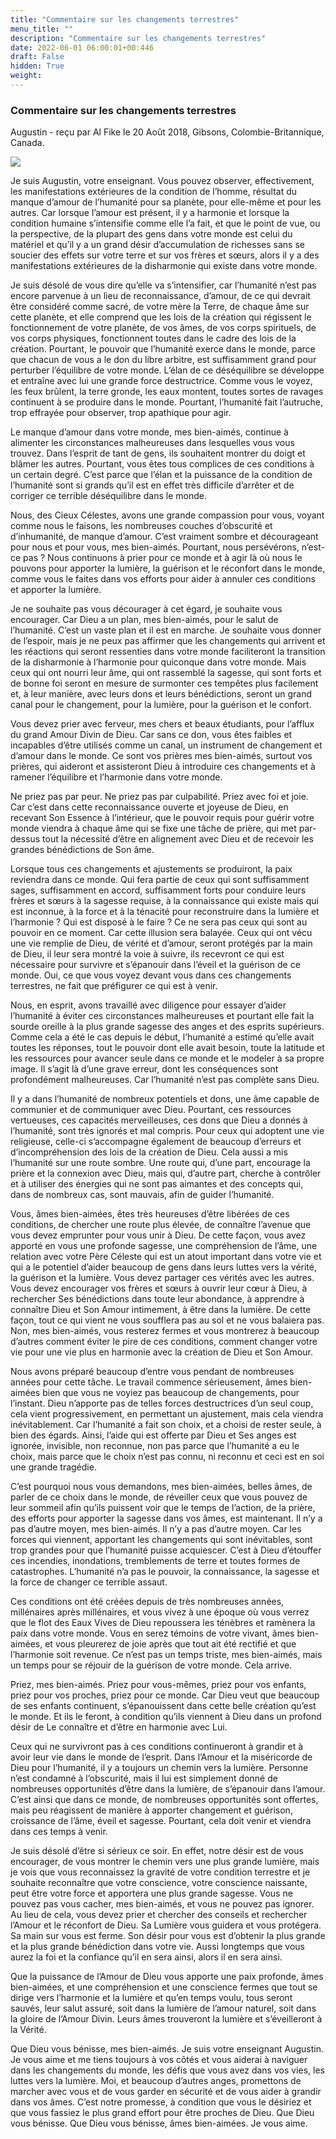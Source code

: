 ```yaml
---
title: "Commentaire sur les changements terrestres"
menu_title: ""
description: "Commentaire sur les changements terrestres"
date: 2022-06-01 06:00:01+00:446
draft: False
hidden: True
weight:
---
```

### Commentaire sur les changements terrestres

Augustin - reçu par Al Fike le 20 Août 2018, Gibsons, Colombie-Britannique, Canada.

![](/fr-contemporary-messages/fr-contemporary-messages-by-date-order/fr-contemporary-messages-2018/fr-st-augustin1.jpg)

Je suis Augustin, votre enseignant. Vous pouvez observer, effectivement, les manifestations extérieures de la condition de l’homme, résultat du manque d’amour de l’humanité pour sa planète, pour elle-même et pour les autres. Car lorsque l’amour est présent, il y a harmonie et lorsque la condition humaine s’intensifie comme elle l’a fait, et que le point de vue, ou la perspective, de la plupart des gens dans votre monde est celui du matériel et qu’il y a un grand désir d’accumulation de richesses sans se soucier des effets sur votre terre et sur vos frères et sœurs, alors il y a des manifestations extérieures de la disharmonie qui existe dans votre monde.

Je suis désolé de vous dire qu’elle va s’intensifier, car l’humanité n’est pas encore parvenue à un lieu de reconnaissance, d’amour, de ce qui devrait être considéré comme sacré, de votre mère la Terre, de chaque âme sur cette planète, et elle comprend que les lois de la création qui régissent le fonctionnement de votre planète, de vos âmes, de vos corps spirituels, de vos corps physiques, fonctionnent toutes dans le cadre des lois de la création. Pourtant, le pouvoir que l’humanité exerce dans le monde, parce que chacun de vous a le don du libre arbitre, est suffisamment grand pour perturber l’équilibre de votre monde. L’élan de ce déséquilibre se développe et entraîne avec lui une grande force destructrice. Comme vous le voyez, les feux brûlent, la terre gronde, les eaux montent, toutes sortes de ravages continuent à se produire dans le monde. Pourtant, l’humanité fait l’autruche, trop effrayée pour observer, trop apathique pour agir.

Le manque d’amour dans votre monde, mes bien-aimés, continue à alimenter les circonstances malheureuses dans lesquelles vous vous trouvez. Dans l’esprit de tant de gens, ils souhaitent montrer du doigt et blâmer les autres. Pourtant, vous êtes tous complices de ces conditions à un certain degré. C’est parce que l’élan et la puissance de la condition de l’humanité sont si grands qu’il est en effet très difficile d’arrêter et de corriger ce terrible déséquilibre dans le monde.

Nous, des Cieux Célestes, avons une grande compassion pour vous, voyant comme nous le faisons, les nombreuses couches d’obscurité et d’inhumanité, de manque d’amour. C’est vraiment sombre et décourageant pour nous et pour vous, mes bien-aimés. Pourtant, nous persévérons, n’est-ce pas ? Nous continuons à prier pour ce monde et à agir là où nous le pouvons pour apporter la lumière, la guérison et le réconfort dans le monde, comme vous le faites dans vos efforts pour aider à annuler ces conditions et apporter la lumière.

Je ne souhaite pas vous décourager à cet égard, je souhaite vous encourager. Car Dieu a un plan, mes bien-aimés, pour le salut de l’humanité. C’est un vaste plan et il est en marche. Je souhaite vous donner de l’espoir, mais je ne peux pas affirmer que les changements qui arrivent et les réactions qui seront ressenties dans votre monde faciliteront la transition de la disharmonie à l’harmonie pour quiconque dans votre monde. Mais ceux qui ont nourri leur âme, qui ont rassemblé la sagesse, qui sont forts et de bonne foi seront en mesure de surmonter ces tempêtes plus facilement et, à leur manière, avec leurs dons et leurs bénédictions, seront un grand canal pour le changement, pour la lumière, pour la guérison et le confort.

Vous devez prier avec ferveur, mes chers et beaux étudiants, pour l’afflux du grand Amour Divin de Dieu. Car sans ce don, vous êtes faibles et incapables d’être utilisés comme un canal, un instrument de changement et d’amour dans le monde. Ce sont vos prières mes bien-aimés, surtout vos prières, qui aideront et assisteront Dieu à introduire ces changements et à ramener l’équilibre et l’harmonie dans votre monde.

Ne priez pas par peur. Ne priez pas par culpabilité. Priez avec foi et joie. Car c’est dans cette reconnaissance ouverte et joyeuse de Dieu, en recevant Son Essence à l’intérieur, que le pouvoir requis pour guérir votre monde viendra à chaque âme qui se fixe une tâche de prière, qui met par-dessus tout la nécessité d’être en alignement avec Dieu et de recevoir les grandes bénédictions de Son âme.

Lorsque tous ces changements et ajustements se produiront, la paix reviendra dans ce monde. Qui fera partie de ceux qui sont suffisamment sages, suffisamment en accord, suffisamment forts pour conduire leurs frères et sœurs à la sagesse requise, à la connaissance qui existe mais qui est inconnue, à la force et à la ténacité pour reconstruire dans la lumière et l’harmonie ? Qui est disposé à le faire ? Ce ne sera pas ceux qui sont au pouvoir en ce moment. Car cette illusion sera balayée. Ceux qui ont vécu une vie remplie de Dieu, de vérité et d’amour, seront protégés par la main de Dieu, il leur sera montré la voie à suivre, ils recevront ce qui est nécessaire pour survivre et s’épanouir dans l’éveil et la guérison de ce monde. Oui, ce que vous voyez devant vous dans ces changements terrestres, ne fait que préfigurer ce qui est à venir.

Nous, en esprit, avons travaillé avec diligence pour essayer d’aider l’humanité à éviter ces circonstances malheureuses et pourtant elle fait la sourde oreille à la plus grande sagesse des anges et des esprits supérieurs. Comme cela a été le cas depuis le début, l’humanité a estimé qu’elle avait toutes les réponses, tout le pouvoir dont elle avait besoin, toute la latitude et les ressources pour avancer seule dans ce monde et le modeler à sa propre image. Il s’agit là d’une grave erreur, dont les conséquences sont profondément malheureuses. Car l’humanité n’est pas complète sans Dieu.

Il y a dans l’humanité de nombreux potentiels et dons, une âme capable de communier et de communiquer avec Dieu. Pourtant, ces ressources vertueuses, ces capacités merveilleuses, ces dons que Dieu a donnés à l’humanité, sont très ignorés et mal compris. Pour ceux qui adoptent une vie religieuse, celle-ci s’accompagne également de beaucoup d’erreurs et d’incompréhension des lois de la création de Dieu. Cela aussi a mis l’humanité sur une route sombre. Une route qui, d’une part, encourage la prière et la connexion avec Dieu, mais qui, d’autre part, cherche à contrôler et à utiliser des énergies qui ne sont pas aimantes et des concepts qui, dans de nombreux cas, sont mauvais, afin de guider l’humanité.

Vous, âmes bien-aimées, êtes très heureuses d’être libérées de ces conditions, de chercher une route plus élevée, de connaître l’avenue que vous devez emprunter pour vous unir à Dieu. De cette façon, vous avez apporté en vous une profonde sagesse, une compréhension de l’âme, une relation avec votre Père Céleste qui est un atout important dans votre vie et qui a le potentiel d’aider beaucoup de gens dans leurs luttes vers la vérité, la guérison et la lumière. Vous devez partager ces vérités avec les autres. Vous devez encourager vos frères et sœurs à ouvrir leur cœur à Dieu, à rechercher Ses bénédictions dans toute leur abondance, à apprendre à connaître Dieu et Son Amour intimement, à être dans la lumière. De cette façon, tout ce qui vient ne vous soufflera pas au sol et ne vous balaiera pas. Non, mes bien-aimés, vous resterez fermes et vous montrerez à beaucoup d’autres comment éviter le pire de ces conditions, comment changer votre vie pour une vie plus en harmonie avec la création de Dieu et Son Amour.

Nous avons préparé beaucoup d’entre vous pendant de nombreuses années pour cette tâche. Le travail commence sérieusement, âmes bien-aimées bien que vous ne voyiez pas beaucoup de changements, pour l’instant. Dieu n’apporte pas de telles forces destructrices d’un seul coup, cela vient progressivement, en permettant un ajustement, mais cela viendra inévitablement. Car l’humanité a fait son choix, et a choisi de rester seule, à bien des égards. Ainsi, l’aide qui est offerte par Dieu et Ses anges est ignorée, invisible, non reconnue, non pas parce que l’humanité a eu le choix, mais parce que le choix n’est pas connu, ni reconnu et ceci est en soi une grande tragédie.

C’est pourquoi nous vous demandons, mes bien-aimées, belles âmes, de parler de ce choix dans le monde, de réveiller ceux que vous pouvez de leur sommeil afin qu’ils puissent voir que le temps de l’action, de la prière, des efforts pour apporter la sagesse dans vos âmes, est maintenant. Il n’y a pas d’autre moyen, mes bien-aimés. Il n’y a pas d’autre moyen. Car les forces qui viennent, apportant les changements qui sont inévitables, sont trop grandes pour que l’humanité puisse acquiescer. C’est à Dieu d’étouffer ces incendies, inondations, tremblements de terre et toutes formes de catastrophes. L’humanité n’a pas le pouvoir, la connaissance, la sagesse et la force de changer ce terrible assaut.

Ces conditions ont été créées depuis de très nombreuses années, millénaires après millénaires, et vous vivez à une époque où vous verrez que le flot des Eaux Vives de Dieu repoussera les ténèbres et ramènera la paix dans votre monde. Vous en serez témoins de votre vivant, âmes bien-aimées, et vous pleurerez de joie après que tout ait été rectifié et que l’harmonie soit revenue. Ce n’est pas un temps triste, mes bien-aimés, mais un temps pour se réjouir de la guérison de votre monde. Cela arrive.

Priez, mes bien-aimés. Priez pour vous-mêmes, priez pour vos enfants, priez pour vos proches, priez pour ce monde. Car Dieu veut que beaucoup de ses enfants continuent, s’épanouissent dans cette belle création qu’est le monde. Et ils le feront, à condition qu’ils viennent à Dieu dans un profond désir de Le connaître et d’être en harmonie avec Lui.

Ceux qui ne survivront pas à ces conditions continueront à grandir et à avoir leur vie dans le monde de l’esprit. Dans l’Amour et la miséricorde de Dieu pour l’humanité, il y a toujours un chemin vers la lumière. Personne n’est condamné à l’obscurité, mais il lui est simplement donné de nombreuses opportunités d’être dans la lumière, de s’épanouir dans l’amour. C’est ainsi que dans ce monde, de nombreuses opportunités sont offertes, mais peu réagissent de manière à apporter changement et guérison, croissance de l’âme, éveil et sagesse. Pourtant, cela doit venir et viendra dans ces temps à venir.

Je suis désolé d’être si sérieux ce soir. En effet, notre désir est de vous encourager, de vous montrer le chemin vers une plus grande lumière, mais je vois que vous reconnaissez la gravité de votre condition terrestre et je souhaite reconnaître que votre conscience, votre conscience naissante, peut être votre force et apportera une plus grande sagesse. Vous ne pouvez pas vous cacher, mes bien-aimés, et vous ne pouvez pas ignorer. Au lieu de cela, vous devez prier et chercher des conseils et rechercher l’Amour et le réconfort de Dieu. Sa Lumière vous guidera et vous protégera. Sa main sur vous est ferme. Son désir pour vous est d’obtenir la plus grande et la plus grande bénédiction dans votre vie. Aussi longtemps que vous aurez la foi et la confiance qu’il en sera ainsi, alors il en sera ainsi.

Que la puissance de l’Amour de Dieu vous apporte une paix profonde, âmes bien-aimées, et une compréhension et une conscience fermes que tout se dirige vers l’harmonie et la lumière et qu’en temps voulu, tous seront sauvés, leur salut assuré, soit dans la lumière de l’amour naturel, soit dans la gloire de l’Amour Divin. Leurs âmes trouveront la lumière et s’éveilleront à la Vérité.

Que Dieu vous bénisse, mes bien-aimés. Je suis votre enseignant Augustin. Je vous aime et me tiens toujours à vos côtés et vous aiderai à naviguer dans les changements du monde, les défis que vous avez dans vos vies, les luttes vers la lumière. Moi, et beaucoup d’autres anges, promettons de marcher avec vous et de vous garder en sécurité et de vous aider à grandir dans vos âmes. C’est notre promesse, à condition que vous le désiriez et que vous fassiez le plus grand effort pour être proches de Dieu. Que Dieu vous bénisse. Que Dieu vous bénisse, âmes bien-aimées. Je vous aime.
